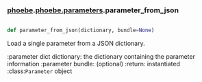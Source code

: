 ### [phoebe](phoebe.md).[phoebe.parameters](phoebe.parameters.md).parameter_from_json

```py

def parameter_from_json(dictionary, bundle=None)

```



Load a single parameter from a JSON dictionary.

:parameter dict dictionary: the dictionary containing the parameter
    information
:parameter bundle: (optional)
:return: instantiated :class:`Parameter` object


